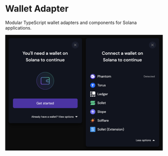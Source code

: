 # Wallet Adapter

Modular TypeScript wallet adapters and components for Solana applications.

![Wallets](wallets.png)
